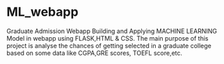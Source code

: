# ML_webapp
Graduate Admission Webapp
Building and Applying MACHINE LEARNING Model in webapp using FLASK,HTML & CSS.
The main purpose of this project is analyse the chances of getting selected in a graduate college based
on some data like CGPA,GRE scores, TOEFL score,etc.
